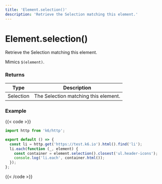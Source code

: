 ```yaml
---
title: 'Element.selection()'
description: 'Retrieve the Selection matching this element.'
---
```


# Element.selection()

Retrieve the Selection matching this element.

Mimics `$(element)`.

### Returns

| Type      | Description                          |
| --------- | ------------------------------------ |
| Selection | The Selection matching this element. |

### Example

{{< code >}}

```javascript
import http from 'k6/http';

export default () => {
  const li = http.get('https://test.k6.io').html().find('li');
  li.each(function (_, element) {
    const container = element.selection().closest('ul.header-icons');
    console.log('li.each', container.html());
  });
};
```

{{< /code >}}

